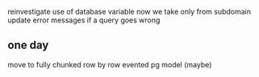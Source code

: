 reinvestigate use of database variable now we take only from subdomain
update error messages if a query goes wrong


one day
-------
move to fully chunked row by row evented pg model (maybe)
